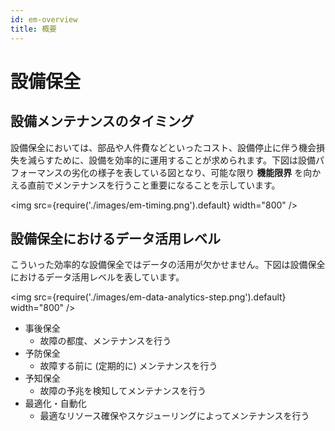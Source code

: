 ```yaml
---
id: em-overview
title: 概要
---
```

# 設備保全
## 設備メンテナンスのタイミング
設備保全においては、部品や人件費などといったコスト、設備停止に伴う機会損失を減らすために、設備を効率的に運用することが求められます。下図は設備パフォーマンスの劣化の様子を表している図となり、可能な限り **機能限界** を向かえる直前でメンテナンスを行うこと重要になることを示しています。

<img src={require('./images/em-timing.png').default} width="800" /><br />


## 設備保全におけるデータ活用レベル
こういった効率的な設備保全ではデータの活用が欠かせません。下図は設備保全におけるデータ活用レベルを表しています。

<img src={require('./images/em-data-analytics-step.png').default} width="800" /><br />


- 事後保全
  - 故障の都度、メンテナンスを行う
- 予防保全
  - 故障する前に (定期的に) メンテナンスを行う
- 予知保全
  - 故障の予兆を検知してメンテナンスを行う
- 最適化・自動化
  - 最適なリソース確保やスケジューリングによってメンテナンスを行う

